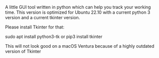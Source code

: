 A little GUI tool written in python which can help you track your working time.
This version is optimized for Ubuntu 22.10 with a current python 3 version and a current tkinter version.

Please install Tkinter for that:

sudo apt install python3-tk
or
pip3 install tkinter

This will not look good on a macOS Ventura because of a highly outdated version of Tkinter
